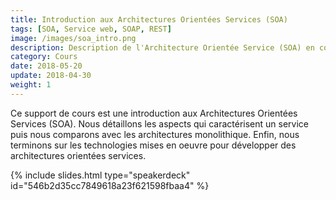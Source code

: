 ```yaml
---
title: Introduction aux Architectures Orientées Services (SOA)
tags: [SOA, Service web, SOAP, REST]
image: /images/soa_intro.png
description: Description de l'Architecture Orientée Service (SOA) en comparant avec les architectures monolithiques et enfin présentation des solutions technologiques pour la mise en oeuvre de ce type d'architecture logicielle.
category: Cours
date: 2018-05-20
update: 2018-04-30
weight: 1
---
```


Ce support de cours est une introduction aux Architectures Orientées Services (SOA). Nous détaillons les aspects qui caractérisent un service puis nous comparons avec les architectures monolithique. Enfin, nous terminons sur les technologies mises en oeuvre pour développer des architectures orientées services.

{% include slides.html type="speakerdeck" id="546b2d35cc7849618a23f621598fbaa4" %}
